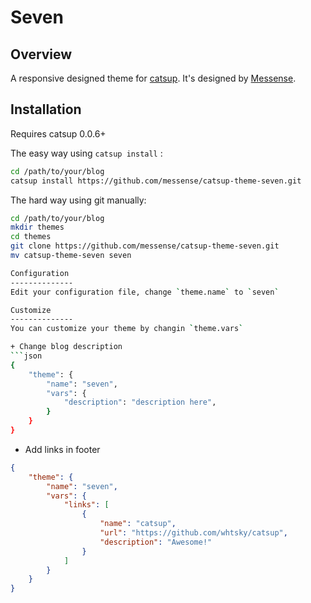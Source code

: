 Seven
=============

Overview
--------------

A responsive designed theme for [catsup](https://github.com/whtsky/catsup).
It's designed by [Messense](https://github.com/messense).

Installation
--------------

Requires catsup 0.0.6+

The easy way using `catsup install` :
```bash
cd /path/to/your/blog
catsup install https://github.com/messense/catsup-theme-seven.git
```

The hard way using git manually:
```bash
cd /path/to/your/blog
mkdir themes
cd themes
git clone https://github.com/messense/catsup-theme-seven.git
mv catsup-theme-seven seven

Configuration
--------------
Edit your configuration file, change `theme.name` to `seven`

Customize
--------------
You can customize your theme by changin `theme.vars`

+ Change blog description
```json
{
    "theme": {
        "name": "seven",
        "vars": {
            "description": "description here",
        }
    }
}
```

+ Add links in footer
```json
{
    "theme": {
        "name": "seven",
        "vars": {
            "links": [
                {
                    "name": "catsup",
                    "url": "https://github.com/whtsky/catsup",
                    "description": "Awesome!"
                }
            ]
        }
    }
}
```